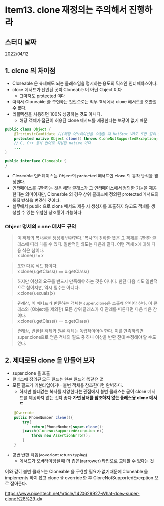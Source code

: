 # Item13. clone 재정의는 주의해서 진행하라

## 스터디 날짜

2022/04/12

## 1. clone 의 차이점

- Cloneable 은 복제해도 되는 클래스임을 명시하는 용도의 믹스인 인터페이스이다.
- clone 메서드가 선언된 곳이 Cloneable 이 아닌 Object 이다
    - 그마저도 protected 이다
- 따라서 Cloneable 을 구현하는 것만으로는 외부 객체에서 clone 메서드를 호출할 수 없다.
- 리플렉션을 사용하면 100% 성공하는 것도 아니다.
    - 해당 객체가 접근이 허용된 clone 메서드를 제공한다는 보장이 없기 때문

```java
public class Object {
    @IntrinsicCandidate //(해당 어노테이션을 수정할 때 HotSpot VM도 또한 같이 업데이트를 해줘야 한다.)
    protected native Object clone() throws CloneNotSupportedException;
    // C, C++ 등의 언어로 작성된 native 이다
    ...
}
```

```java
public interface Cloneable {
}
```

- Cloneable 인터페이스는 Object의 protected 메서드인 clone 의 동작 방식을 결정한다.<br>
- 인터페이스를 구현하는 것은 해당 클래스가 그 인터페이스에서 정의한 기능을 제공한다는 의미이지만, Cloneable 의 경우 상위 클래스에 정의된 protected 메서드의 동작 방식을 변경한 것이다.
- 실무에서 public 으로 clone 메서드 제공 시 생성자를 호출하지 않고도 객체를 생성할 수 있는 위험한 상ㅇ황이 가능하다.

### Object 명세의 clone 메서드 규약

> 이 객체의 복사본을 생성해 반환한다. '복사'의 정확한 뜻은 그 객체를 구현한 클래스에 따라 다를 수 있다. 일반적인 의도는 다음과 같다. 어떤 객체 x에 대해 다음 식은 참이다.<br>  x.clone() != x

> 또한 다음 식도 참이다.<br>x.clone().getClass() == x.getClass()

> 하지만 이상의 요구를 반드시 만족해야 하는 것은 아니다. 한편 다음 식도 일반적으로 참이지만, 역시 필수는 아니다.<br>x.clone().equals(x)

> 관례상, 이 메서드가 반환하는 객체는 super.clone을 호출해 얻어야 한다. 이 클래스와 (Object를 제외한) 모든 상위 클래스가 이 관례를 따른다면 다음 식은 참이다.<br>x.clone().getClass() == x.getClass()

> 관례상, 반환된 객체와 원본 객체는 독립적이어야 한다. 이를 만족하려면 super.clone으로 얻은 객체의 필드 중 하나 이상을 반환 전에 수정해야 할 수도 있다.

## 2. 제대로된 clone 을 만들어 보자

- super.clone 을 호출
- 클래스에 정의된 모든 필드는 원본 필드와 똑같은 값
- 모든 필드가 기본타입이거나 불변 객체를 참조한다면 완벽하다.
    - 하지만 쓸데없는 복사를 지양한다는 관점에서 불변 클래스는 굳이 clone 메서드를 제공하지 않는 것이 좋다
      **가변 상태를 참조하지 않는 클래스용 clone 메서드**

```java
    @Override
    public PhoneNumber clone(){
        try{
            return(PhoneNumber)super.clone();
        }catch(CloneNotSupportedException e){
            throw new AssertionError();
        }
    }
```
- 공변 반환 타입(covariant return typing)
  - 메서드가 오버라이딩될 때 더 좁은(narrower) 타입으로 교체할 수 있다는 것

이와 같이 불변 클래스는 Cloneable 을 구현할 필요가 없기때문에 Cloneable 을 implements 하지 않고 clone 을 override 한 후 CloneNotSupportedException 으로 잡아준다.


https://www.pixelstech.net/article/1420629927-What-does-super-clone%28%29-do



